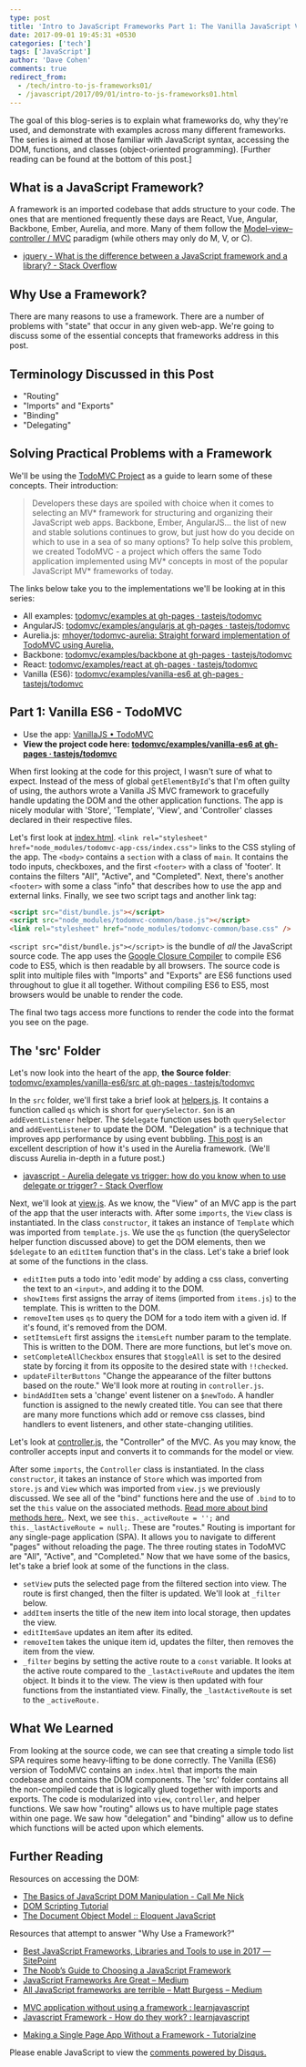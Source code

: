 ```yaml
---
type: post
title: 'Intro to JavaScript Frameworks Part 1: The Vanilla JavaScript Version of TodoMVC'
date: 2017-09-01 19:45:31 +0530
categories: ['tech']
tags: ['JavaScript']
author: 'Dave Cohen'
comments: true
redirect_from:
  - /tech/intro-to-js-frameworks01/
  - /javascript/2017/09/01/intro-to-js-frameworks01.html
---
```


The goal of this blog-series is to explain what frameworks do, why they're used, and demonstrate with examples across many different frameworks. The series is aimed at those familiar with JavaScript syntax, accessing the DOM, functions, and classes (object-oriented programming). [Further reading can be found at the bottom of this post.]

## What is a JavaScript Framework?

A framework is an imported codebase that adds structure to your code. The ones that are mentioned frequently these days are React, Vue, Angular, Backbone, Ember, Aurelia, and more. Many of them follow the [Model–view–controller / MVC](https://en.wikipedia.org/wiki/Model%E2%80%93view%E2%80%93controller) paradigm (while others may only do M, V, or C).

- [jquery - What is the difference between a JavaScript framework and a library? - Stack Overflow](https://stackoverflow.com/questions/11576018/what-is-the-difference-between-a-javascript-framework-and-a-library)

## Why Use a Framework?

There are many reasons to use a framework. There are a number of problems with "state" that occur in any given web-app. We're going to discuss some of the essential concepts that frameworks address in this post.

## Terminology Discussed in this Post

- "Routing"
- "Imports" and "Exports"
- "Binding"
- "Delegating"

## Solving Practical Problems with a Framework

We'll be using the [TodoMVC Project](https://todomvc.com) as a guide to learn some of these concepts. Their introduction:

> Developers these days are spoiled with choice when it comes to selecting an MV* framework for structuring and organizing their JavaScript web apps.
> Backbone, Ember, AngularJS… the list of new and stable solutions continues to grow, but just how do you decide on which to use in a sea of so many options?
> To help solve this problem, we created TodoMVC - a project which offers the same Todo application implemented using MV* concepts in most of the popular JavaScript MV\* frameworks of today.

The links below take you to the implementations we'll be looking at in this series:

- All examples: [todomvc/examples at gh-pages · tastejs/todomvc](https://github.com/tastejs/todomvc/tree/gh-pages/examples)
- AngularJS: [todomvc/examples/angularjs at gh-pages · tastejs/todomvc](https://github.com/tastejs/todomvc/tree/gh-pages/examples/angularjs)
- Aurelia.js: [mhoyer/todomvc-aurelia: Straight forward implementation of TodoMVC using Aurelia.](https://github.com/mhoyer/todomvc-aurelia)
- Backbone: [todomvc/examples/backbone at gh-pages · tastejs/todomvc](https://github.com/tastejs/todomvc/tree/gh-pages/examples/backbone)
- React: [todomvc/examples/react at gh-pages · tastejs/todomvc](https://github.com/tastejs/todomvc/tree/gh-pages/examples/react)
- Vanilla (ES6): [todomvc/examples/vanilla-es6 at gh-pages · tastejs/todomvc](https://github.com/tastejs/todomvc/tree/gh-pages/examples/vanilla-es6)

## Part 1: Vanilla ES6 - TodoMVC

- Use the app: [VanillaJS • TodoMVC](http://todomvc.com/examples/vanillajs/#/)
- **View the project code here: [todomvc/examples/vanilla-es6 at gh-pages · tastejs/todomvc](https://github.com/tastejs/todomvc/tree/gh-pages/examples/vanilla-es6)**

When first looking at the code for this project, I wasn't sure of what to expect. Instead of the mess of global `getElementById`'s that I'm often guilty of using, the authors wrote a Vanilla JS MVC framework to gracefully handle updating the DOM and the other application functions. The app is nicely modular with 'Store', 'Template', 'View', and 'Controller' classes declared in their respective files.

Let's first look at [index.html](https://github.com/tastejs/todomvc/blob/gh-pages/examples/vanilla-es6/index.html). `<link rel="stylesheet" href="node_modules/todomvc-app-css/index.css">` links to the CSS styling of the app. The `<body>` contains a `section` with a class of `main`. It contains the todo inputs, checkboxes, and the first `<footer>` with a class of 'footer'. It contains the filters "All", "Active", and "Completed". Next, there's another `<footer>` with some a class "info" that describes how to use the app and external links. Finally, we see two script tags and another link tag:

```html
<script src="dist/bundle.js"></script>
<script src="node_modules/todomvc-common/base.js"></script>
<link rel="stylesheet" href="node_modules/todomvc-common/base.css" />
```

`<script src="dist/bundle.js"></script>` is the bundle of _all_ the JavaScript source code. The app uses the [Google Closure Compiler](https://developers.google.com/closure/compiler/) to compile ES6 code to ES5, which is then readable by all browsers. The source code is split into multiple files with "Imports" and "Exports" are ES6 functions used throughout to glue it all together. Without compiling ES6 to ES5, most browsers would be unable to render the code.

The final two tags access more functions to render the code into the format you see on the page.

## The 'src' Folder

Let's now look into the heart of the app, **the Source folder**: [todomvc/examples/vanilla-es6/src at gh-pages · tastejs/todomvc](https://github.com/tastejs/todomvc/tree/gh-pages/examples/vanilla-es6/src)

In the `src` folder, we'll first take a brief look at [helpers.js](https://github.com/tastejs/todomvc/blob/gh-pages/examples/vanilla-es6/src/helpers.js). It contains a function called `qs` which is short for `querySelector`. `$on` is an `addEventListener` helper. The `$delegate` function uses both `querySelector` and `addEventListener` to update the DOM. "Delegation" is a technique that improves app performance by using event bubbling. [This post](https://stackoverflow.com/questions/33904248/aurelia-delegate-vs-trigger-how-do-you-know-when-to-use-delegate-or-trigger) is an excellent description of how it's used in the Aurelia framework. (We'll discuss Aurelia in-depth in a future post.)

- [javascript - Aurelia delegate vs trigger: how do you know when to use delegate or trigger? - Stack Overflow](https://stackoverflow.com/questions/33904248/aurelia-delegate-vs-trigger-how-do-you-know-when-to-use-delegate-or-trigger)

Next, we'll look at [view.js](https://github.com/tastejs/todomvc/blob/gh-pages/examples/vanilla-es6/src/view.js). As we know, the "View" of an MVC app is the part of the app that the user interacts with. After some `imports`, the `View` class is instantiated. In the class `constructor`, it takes an instance of `Template` which was imported from `template.js`. We use the `qs` function (the querySelector helper function discussed above) to get the DOM elements, then we `$delegate` to an `editItem` function that's in the class. Let's take a brief look at some of the functions in the class.

- `editItem` puts a todo into 'edit mode' by adding a css class, converting the text to an `<input>`, and adding it to the DOM.
- `showItems` first assigns the array of items (imported from `items.js`) to the template. This is written to the DOM.
- `removeItem` uses `qs` to query the DOM for a todo item with a given id. If it's found, it's removed from the DOM.
- `setItemsLeft` first assigns the `itemsLeft` number param to the template. This is written to the DOM.
  There are more functions, but let's move on.
- `setCompleteAllCheckbox` ensures that `$toggleAll` is set to the desired state by forcing it from its opposite to the desired state with `!!checked`.
- `updateFilterButtons` "Change the appearance of the filter buttons based on the route." We'll look more at routing in `controller.js`.
- `bindAddItem` sets a 'change' event listener on a `$newTodo`. A handler function is assigned to the newly created title.
  You can see that there are many more functions which add or remove css classes, bind handlers to event listeners, and other state-changing utilities.

Let's look at [controller.js](https://github.com/tastejs/todomvc/blob/gh-pages/examples/vanilla-es6/src/controller.js), the "Controller" of the MVC. As you may know, the controller accepts input and converts it to commands for the model or view.

After some `imports`, the `Controller` class is instantiated. In the class `constructor`, it takes an instance of `Store` which was imported from `store.js` and `View` which was imported from `view.js` we previously discussed. We see all of the "bind" functions here and the use of `.bind` to to set the `this` value on the associated methods. [Read more about bind methods here.](http://javascriptissexy.com/javascript-apply-call-and-bind-methods-are-essential-for-javascript-professionals/). Next, we see `this._activeRoute = '';` and `this._lastActiveRoute = null;`. These are "routes." Routing is important for any single-page application (SPA). It allows you to navigate to different "pages" without reloading the page. The three routing states in TodoMVC are "All", "Active", and "Completed." Now that we have some of the basics, let's take a brief look at some of the functions in the class.

- `setView` puts the selected page from the filtered section into view. The route is first changed, then the filter is updated. We'll look at `_filter` below.
- `addItem` inserts the title of the new item into local storage, then updates the view.
- `editItemSave` updates an item after its edited.
- `removeItem` takes the unique item id, updates the filter, then removes the item from the view.
- `_filter` begins by setting the active route to a `const` variable. It looks at the active route compared to the `_lastActiveRoute` and updates the item object. It binds it to the view. The view is then updated with four functions from the instantiated view. Finally, the `_lastActiveRoute` is set to the `_activeRoute.`

## What We Learned

From looking at the source code, we can see that creating a simple todo list SPA requires some heavy-lifting to be done correctly. The Vanilla (ES6) version of TodoMVC contains an `index.html` that imports the main codebase and contains the DOM components. The 'src' folder contains all the non-compiled code that is logically glued together with imports and exports. The code is modularized into `view`, `controller`, and helper functions. We saw how "routing" allows us to have multiple page states within one page. We saw how "delegation" and "binding" allow us to define which functions will be acted upon which elements.

## Further Reading

Resources on accessing the DOM:

- [The Basics of JavaScript DOM Manipulation - Call Me Nick](http://callmenick.com/post/basics-javascript-dom-manipulation)
- [DOM Scripting Tutorial](http://xahlee.info/js/scripting_web_index.html)
- [The Document Object Model :: Eloquent JavaScript](https://eloquentjavascript.net/13_dom.html)

Resources that attempt to answer "Why Use a Framework?"

- [Best JavaScript Frameworks, Libraries and Tools to use in 2017 — SitePoint](https://www.sitepoint.com/top-javascript-frameworks-libraries-tools-use/)
- [The Noob’s Guide to Choosing a JavaScript Framework](https://webdesign.tutsplus.com/tutorials/the-noobs-guide-to-choosing-a-javascript-framework--cms-28538)
- [JavaScript Frameworks Are Great – Medium](https://medium.com/@mattburgess/javascript-frameworks-are-great-2df4a3f0b24d)
- [All JavaScript frameworks are terrible – Matt Burgess – Medium](https://medium.com/@mattburgess/all-javascript-frameworks-are-terrible-e68d8865183e)

* [MVC application without using a framework : learnjavascript](https://www.reddit.com/r/learnjavascript/comments/2h9tel/mvc_application_without_using_a_framework/)
* [Javascript Framework - How do they work? : learnjavascript](https://www.reddit.com/r/learnjavascript/comments/1co9va/javascript_framework_how_do_they_work/)

- [Making a Single Page App Without a Framework - Tutorialzine](https://tutorialzine.com/2015/02/single-page-app-without-a-framework)

<div id="disqus_thread"></div>
<script>

/\*\*

- RECOMMENDED CONFIGURATION VARIABLES: EDIT AND UNCOMMENT THE SECTION BELOW TO INSERT DYNAMIC VALUES FROM YOUR PLATFORM OR CMS.
- LEARN WHY DEFINING THESE VARIABLES IS IMPORTANT: https://disqus.com/admin/universalcode/#configuration-variables*/
  /_
  var disqus_config = function () {
  this.page.url = PAGE_URL; // Replace PAGE_URL with your page's canonical URL variable
  this.page.identifier = PAGE_IDENTIFIER; // Replace PAGE_IDENTIFIER with your page's unique identifier variable
  };
  _/
  (function() { // DON'T EDIT BELOW THIS LINE
  var d = document, s = d.createElement('script');
  s.src = 'https://techeffects.disqus.com/embed.js';
  s.setAttribute('data-timestamp', +new Date());
  (d.head || d.body).appendChild(s);
  })();
  </script>
  <noscript>Please enable JavaScript to view the <a href="https://disqus.com/?ref_noscript">comments powered by Disqus.</a></noscript>
